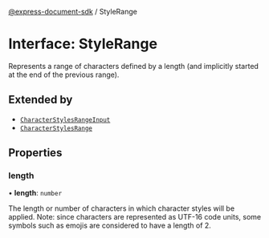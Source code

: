 [@express-document-sdk](../overview.md) / StyleRange

# Interface: StyleRange

Represents a range of characters defined by a length (and implicitly started at the end of the previous range).

## Extended by

-   [`CharacterStylesRangeInput`](CharacterStylesRangeInput.md)
-   [`CharacterStylesRange`](CharacterStylesRange.md)

## Properties

### length

• **length**: `number`

The length or number of characters in which character styles will be applied.
Note: since characters are represented as UTF-16 code units, some symbols
such as emojis are considered to have a length of 2.

